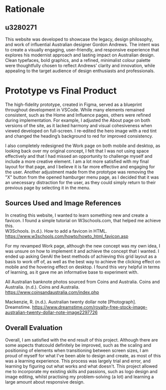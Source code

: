 # Rationale
## u3280271

This website was developed to showcase the legacy, design philosophy, and work of influential Australian designer Gordon Andrews. The intent was to create a visually engaging, user-friendly, and responsive experience that explores his modernist approach and lasting impact on Australian design. Clean typefaces, bold graphics, and a refined, minimalist colour palette were thoughtfully chosen to reflect Andrews’ clarity and innovation, while appealing to the target audience of design enthusiasts and professionals.

# Prototype vs Final Product

The high-fidelity prototype, created in Figma, served as a blueprint throughout development in VSCode. While many elements remained consistent, such as the Home and Influence pages, others were refined during implementation. For example, I adjusted the About page on both versions of the site, as it lacked harmony and visual cohesiveness when viewed developed on full-screen. I re-edited the hero image with a red tint and changed the heading’s background to red for improved consistency.

I also completely redesigned the Work page on both mobile and desktop, as looking back over my original concept, I felt that I was not using space effectively and that I had missed an opportunity to challenge myself and include a more creative element. I am a lot more satisfied with my final layout for that page, and I believe it is far more effective and engaging for the user. Another adjustment made from the prototype was removing the "X" button from the opened hamburger menu page, as I decided that it was an unecessary distraction for the user, as they could simply return to their previous page by selecting it in the menu.


## Sources Used and Image References

In creating this website, I wanted to learn something new and create a favicon. I found a simple tutorial on W3schools.com, that helped me achieve this.    
    W3Schools. (n.d.). How to add a favicon in HTML. https://www.w3schools.com/howto/howto_html_favicon.asp

For my revamped Work page, although the new concept was my own idea, I was unsure on how to implement it and achieve the concept that I wanted. I ended up asking GenAI the best methods of achieving this grid layout as a basis to work off of, as well as the best way to achieve the clicking effect on mobile and the hovering effect on desktop. I found this very helpful in terms of learning, as it gave me an informative base to experiment with.

  All Australian banknote photos sourced from Coins and Australia.
  Coins and Australia. (n.d.). Coins and Australia. https://www.coinsandaustralia.com/index.php

  Mackenzie, R. (n.d.). Australian twenty dollar note [Photograph]. Dreamstime.
  https://www.dreamstime.com/royalty-free-stock-image-australian-twenty-dollar-note-image2297726


## Overall Evaluation

Overall, I am satisfied with the end result of this project. Although there are some aspects thatcould definitely be improved, such as the scaling and positioning of elements when transitioning between screen sizes, I am proud of myself for what I've been able to design and create, as most of this was a learning experience. This process was largely trial and error, and learning by figuring out what works and what doesn't. This project allowed me to incorporate my existing skills and passions, such as logo design and image editing, whilst practising my problem-solving (a lot) and learning a large amount about responsive design.
